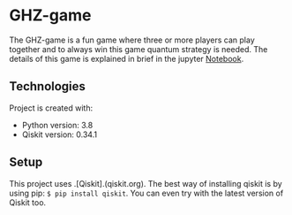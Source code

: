 # GHZ-game
The GHZ-game is a fun game where three or more players can play together and to always win this game quantum strategy is needed. The details of this game is explained in brief in the jupyter [Notebook](https://github.com/shailendrabhandari/GHZ-game/blob/main/GHZ-Game.ipynb). 



## Technologies
Project is created with:
* Python version: 3.8 
* Qiskit version: 0.34.1



## Setup
This project uses .[Qiskit].(qiskit.org). The best way of installing qiskit is by using pip: `$ pip install qiskit`. You can even try with the latest version of Qiskit too. 

